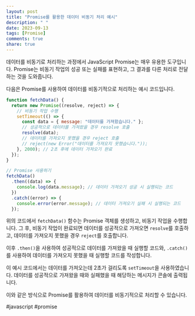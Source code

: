 ```yaml
---
layout: post
title: "Promise를 활용한 데이터 비동기 처리 예시"
description: " "
date: 2023-09-13
tags: [Promise]
comments: true
share: true
---
```


데이터를 비동기로 처리하는 과정에서 JavaScript Promise는 매우 유용한 도구입니다. Promise는 비동기 작업의 성공 또는 실패를 표현하고, 그 결과를 다른 처리로 전달하는 것을 도와줍니다.

다음은 Promise를 사용하여 데이터를 비동기적으로 처리하는 예시 코드입니다.

```javascript
function fetchData() {
  return new Promise((resolve, reject) => {
    // 비동기 작업 수행
    setTimeout(() => {
      const data = { message: "데이터를 가져왔습니다." };
      // 성공적으로 데이터를 가져왔을 경우 resolve 호출
      resolve(data);
      // 데이터를 가져오지 못했을 경우 reject 호출
      // reject(new Error("데이터를 가져오지 못했습니다."));
    }, 2000); // 2초 후에 데이터 가져오기 완료
  });
}

// Promise 사용하기
fetchData()
  .then((data) => {
    console.log(data.message); // 데이터 가져오기 성공 시 실행되는 코드
  })
  .catch((error) => {
    console.error(error.message); // 데이터 가져오기 실패 시 실행되는 코드
  });
```

위의 코드에서 `fetchData()` 함수는 Promise 객체를 생성하고, 비동기 작업을 수행합니다. 그 후, 비동기 작업이 완료되면 데이터를 성공적으로 가져오면 `resolve`를 호출하고, 데이터를 가져오지 못했을 경우 `reject`를 호출합니다.

이후 `.then()`을 사용하여 성공적으로 데이터를 가져왔을 때 실행할 코드와, `.catch()`를 사용하여 데이터를 가져오지 못했을 때 실행할 코드를 작성합니다.

이 예시 코드에서는 데이터를 가져오는데 2초가 걸리도록 `setTimeout`을 사용하였습니다. 데이터를 성공적으로 가져왔을 때와 실패했을 때 해당하는 메시지가 콘솔에 출력됩니다.

이와 같은 방식으로 Promise를 활용하여 데이터를 비동기적으로 처리할 수 있습니다.

#javascript #promise